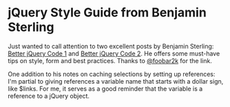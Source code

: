# jQuery Style Guide from Benjamin Sterling

Just wanted to call attention to two excellent posts by Benjamin Sterling: <a href="http://benjaminsterling.com/better-jquery-code-1/">Better jQuery Code 1</a> and <a href="http://benjaminsterling.com/better-jquery-code-2/">Better jQuery Code 2</a>. He offers some must-have tips on style, form and best practices. Thanks to <a href="http://twitter.com/foobar2k">@foobar2k</a> for the link.

One addition to his notes on caching selections by setting up references: I'm partial to giving references a variable name that starts with a dollar sign, like $links. For me, it serves as a good reminder that the variable is a reference to a jQuery object.
